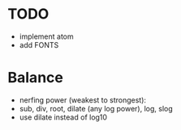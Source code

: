 # TODO

- implement atom
- add FONTS

# Balance

- nerfing power (weakest to strongest):
- sub, div, root, dilate (any log power), log, slog
- use dilate instead of log10
